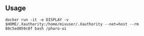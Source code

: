## Usage

    docker run -it -e DISPLAY -v $HOME/.Xauthority:/home/mixuser/.Xauthority --net=host --rm 80c5ed059c0f bash /pharo-ui

